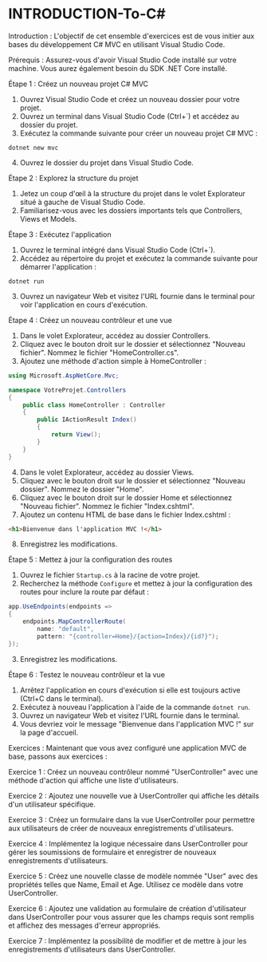 # INTRODUCTION-To-C#
Introduction :
L'objectif de cet ensemble d'exercices est de vous initier aux bases du développement C# MVC en utilisant Visual Studio Code.

Prérequis :
Assurez-vous d'avoir Visual Studio Code installé sur votre machine. Vous aurez également besoin du SDK .NET Core installé.

Étape 1 : Créez un nouveau projet C# MVC
1. Ouvrez Visual Studio Code et créez un nouveau dossier pour votre projet.
2. Ouvrez un terminal dans Visual Studio Code (Ctrl+`) et accédez au dossier du projet.
3. Exécutez la commande suivante pour créer un nouveau projet C# MVC :

```
dotnet new mvc
```

4. Ouvrez le dossier du projet dans Visual Studio Code.

Étape 2 : Explorez la structure du projet
1. Jetez un coup d'œil à la structure du projet dans le volet Explorateur situé à gauche de Visual Studio Code.
2. Familiarisez-vous avec les dossiers importants tels que Controllers, Views et Models.

Étape 3 : Exécutez l'application
1. Ouvrez le terminal intégré dans Visual Studio Code (Ctrl+`).
2. Accédez au répertoire du projet et exécutez la commande suivante pour démarrer l'application :

```
dotnet run
```

3. Ouvrez un navigateur Web et visitez l'URL fournie dans le terminal pour voir l'application en cours d'exécution.

Étape 4 : Créez un nouveau contrôleur et une vue
1. Dans le volet Explorateur, accédez au dossier Controllers.
2. Cliquez avec le bouton droit sur le dossier et sélectionnez "Nouveau fichier". Nommez le fichier "HomeController.cs".
3. Ajoutez une méthode d'action simple à HomeController :

```csharp
using Microsoft.AspNetCore.Mvc;

namespace VotreProjet.Controllers
{
    public class HomeController : Controller
    {
        public IActionResult Index()
        {
            return View();
        }
    }
}
```

4. Dans le volet Explorateur, accédez au dossier Views.
5. Cliquez avec le bouton droit sur le dossier et sélectionnez "Nouveau dossier". Nommez le dossier "Home".
6. Cliquez avec le bouton droit sur le dossier Home et sélectionnez "Nouveau fichier". Nommez le fichier "Index.cshtml".
7. Ajoutez un contenu HTML de base dans le fichier Index.cshtml :

```html
<h1>Bienvenue dans l'application MVC !</h1>
```

8. Enregistrez les modifications.

Étape 5 : Mettez à jour la configuration des routes
1. Ouvrez le fichier `Startup.cs` à la racine de votre projet.
2. Recherchez la méthode `Configure` et mettez à jour la configuration des routes pour inclure la route par défaut :

```csharp
app.UseEndpoints(endpoints =>
{
    endpoints.MapControllerRoute(
        name: "default",
        pattern: "{controller=Home}/{action=Index}/{id?}");
});
```

3. Enregistrez les modifications.

Étape 6 : Testez le nouveau contrôleur et la vue
1. Arrêtez l'application en cours d'exécution si elle est toujours active (Ctrl+C dans le terminal).
2. Exécutez à nouveau l'application à l'aide de la commande `dotnet run`.
3. Ouvrez un navigateur Web et visitez l'URL fournie dans le terminal.
4. Vous devriez voir le message "Bienvenue dans l'application MVC !" sur la page d'accueil.

Exercices :
Maintenant que vous avez configuré une application MVC de base, passons aux exercices :

Exercice 1 :
Créez un nouveau contrôleur nommé "UserController" avec une méthode d'action qui affiche une liste d'utilisateurs.

Exercice 2 :
Ajoutez une nouvelle vue à UserController qui affiche les détails d'un utilisateur spécifique.

Exercice 3 :
Créez un formulaire dans la vue UserController pour permettre aux utilisateurs de créer de nouveaux enregistrements d'utilisateurs.

Exercice 4 :
Implémentez la logique nécessaire dans UserController pour gérer les soumissions de formulaire et enregistrer de nouveaux enregistrements d'utilisateurs.

Exercice 5 :
Créez une nouvelle classe de modèle nommée "User" avec des propriétés telles que Name, Email et Age. Utilisez ce modèle dans votre UserController.

Exercice 6 :
Ajoutez une validation au formulaire de création d'utilisateur dans UserController pour vous assurer que les champs requis sont remplis et affichez des messages d'erreur appropriés.

Exercice 7 :
Implémentez la possibilité de modifier et de mettre à jour les enregistrements d'utilisateurs dans UserController.
